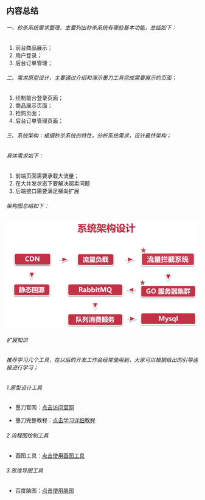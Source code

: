 ## 内容总结

###### 一、秒杀系统需求整理，主要列出秒杀系统有哪些基本功能，总结如下：
<ol>
    <li>前台商品展示；</li>
    <li>用户登录；</li>
    <li>后台订单管理；</li>
</ol>

###### 二、需求原型设计，主要通过介绍和演示墨刀工具完成需要展示的页面；
<ol>
<li>绘制前台登录页面；</li>
<li>商品展示页面；</li>
<li>抢购页面；</li>
<li>后台订单管理页面；</li>
</ol>

###### 三、系统架构：根据秒杀系统的特性，分析系统需求，设计最终架构；
###### 具体需求如下：
<ol>
<li>前端页面需要承载大流量；</li>
<li>在大并发状态下要解决超卖问题</li>
<li>后端接口需要满足横向扩展</li>
</ol>


###### 架构图总结如下：
   ![Image text](images/002-系统架构设计.png)

###### 扩展知识
###### 推荐学习几个工具，在以后的开发工作会经常使用到，大家可以根据给出的引导连接进行学习；
###### 1.原型设计工具
<ul>
<li>
<p>墨刀官网：<a href="https://modao.cc/">点击访问官网</a></p>
</li>
<li>
<p>墨刀完整教程：<a href="https://modao.cc/tutorials/13635">点击学习详细教程</a></p>
</li>
</ul>

###### 2.流程图绘制工具
<ul>
<li>画图工具：<a href="https://www.draw.io">点击使用画图工具</a></li>
</ul>

###### 3.思维导图工具
<ul>
<li>百度脑图：<a href="http://naotu.baidu.com/home">点击使用脑图</a></li>
</ul>
    